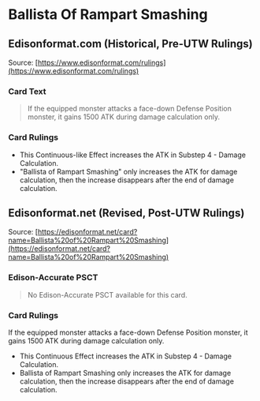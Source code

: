 # Ballista Of Rampart Smashing

## Edisonformat.com (Historical, Pre-UTW Rulings)

Source: [https://www.edisonformat.com/rulings](https://www.edisonformat.com/rulings)

### Card Text

> If the equipped monster attacks a face-down Defense Position monster, it gains 1500 ATK during damage calculation only.

### Card Rulings

*   This Continuous-like Effect increases the ATK in Substep 4 - Damage Calculation.
*   "Ballista of Rampart Smashing" only increases the ATK for damage calculation, then the increase disappears after the end of damage calculation.

## Edisonformat.net (Revised, Post-UTW Rulings)

Source: [https://edisonformat.net/card?name=Ballista%20of%20Rampart%20Smashing](https://edisonformat.net/card?name=Ballista%20of%20Rampart%20Smashing)

### Edison-Accurate PSCT

> No Edison-Accurate PSCT available for this card.

### Card Rulings

If the equipped monster attacks a face-down Defense Position monster, it gains 1500 ATK during damage calculation only.
*   This Continuous Effect increases the ATK in Substep 4 - Damage Calculation.
*   Ballista of Rampart Smashing only increases the ATK for damage calculation, then the increase disappears after the end of damage calculation.
            
